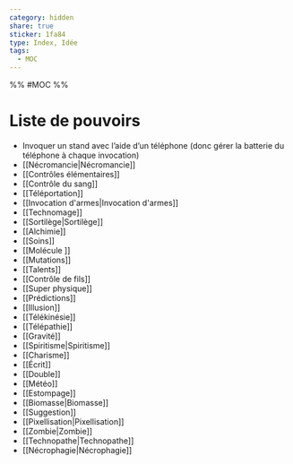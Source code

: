 ```yaml
---
category: hidden
share: true
sticker: 1fa84
type: Index, Idée
tags:
  - MOC
---
```



%% #MOC %%

# Liste de pouvoirs
- Invoquer un stand avec l’aide d’un téléphone (donc gérer la batterie du téléphone à chaque invocation)
- [[Nécromancie|Nécromancie]]
- [[Contrôles élémentaires]]
- [[Contrôle du sang]]
- [[Téléportation]]
- [[Invocation d'armes|Invocation d'armes]]
- [[Technomage]]
- [[Sortilège|Sortilège]]
- [[Alchimie]]
- [[Soins]]
- [[Molécule ]]
- [[Mutations]]
- [[Talents]]
- [[Contrôle de fils]]
- [[Super physique]]
- [[Prédictions]]
- [[Illusion]]
- [[Télékinésie]]
- [[Télépathie]]
- [[Gravité]]
- [[Spiritisme|Spiritisme]]
- [[Charisme]]
- [[Écrit]]
- [[Double]]
- [[Météo]]
- [[Estompage]]
- [[Biomasse|Biomasse]]
- [[Suggestion]]
- [[Pixellisation|Pixellisation]]
- [[Zombie|Zombie]]
- [[Technopathe|Technopathe]]
- [[Nécrophagie|Nécrophagie]]